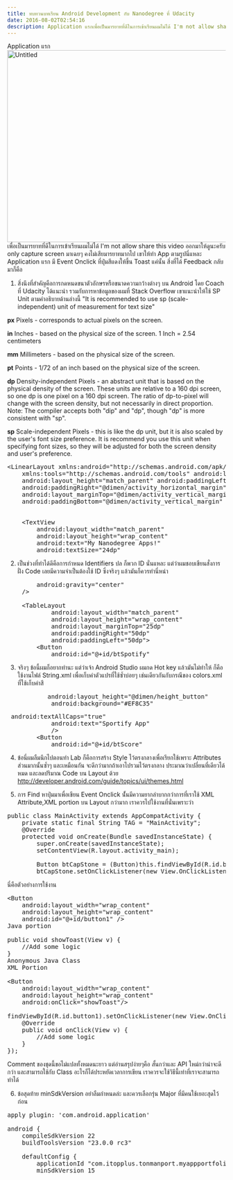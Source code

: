 ```yaml
---
title: ทบทวนบทเรียน Android Development กับ Nanodegree ที่ Udacity
date: 2016-08-02T02:54:16
description: Application แรกเพื่อเป็นมารยาทที่ดีในการเข้าเรียนผมไม่ได้ I'm not allow share this video ออกมาให้ดูนะครับ only capture screen มาเฉยๆ คงไม่เสียมารยาทมากไป เขาให้ทำ App ตามรูปนี่แหละ Application แรก มี 
---
```


Application แรก
<a href="http://www.greanapp.com/wp-content/uploads/2015/08/Untitled.png"><img src="http://www.greanapp.com/wp-content/uploads/2015/08/Untitled.png" alt="Untitled" width="855" height="443" class="alignnone size-full wp-image-382" /></a>
เพื่อเป็นมารยาทที่ดีในการเข้าเรียนผมไม่ได้ I'm not allow share this video ออกมาให้ดูนะครับ only capture screen มาเฉยๆ คงไม่เสียมารยาทมากไป เขาให้ทำ App ตามรูปนี่แหละ Application แรก มี Event Onclick ที่ปุ่มสีแดงให้ขึ้น Toast แค่นั้น สิ่งที่ได้ Feedback กลับมาก็คือ



1. สิ่งนึงที่สำคัญคือการกดหนดขนาตัวอักษรหรือขนาดความกว้างต่างๆ บน Android โดย Coach ที่ Udacity ได้แนะนำ รวมกับการหาข้อมูลของผมที่ Stack Overflow เขาแนะนำให้ใช้ SP Unit ตามคำอธิบายด้านล่างนี้
"It is recommended to use sp (scale-independent) unit of measurement for text size"

<strong>px</strong>
Pixels - corresponds to actual pixels on the screen.

<strong>in</strong>
Inches - based on the physical size of the screen.
1 Inch = 2.54 centimeters

<strong>mm</strong>
Millimeters - based on the physical size of the screen.

<strong>pt</strong>
Points - 1/72 of an inch based on the physical size of the screen.

<strong>dp</strong>
Density-independent Pixels - an abstract unit that is based on the physical density of the screen. These units are relative to a 160 dpi screen, so one dp is one pixel on a 160 dpi screen. The ratio of dp-to-pixel will change with the screen density, but not necessarily in direct proportion. Note: The compiler accepts both "dip" and "dp", though "dp" is more consistent with "sp".

<strong>sp</strong>
Scale-independent Pixels - this is like the dp unit, but it is also scaled by the user's font size preference. It is recommend you use this unit when specifying font sizes, so they will be adjusted for both the screen density and user's preference.

<pre class="theme:twilight lang:xhtml decode:true " >&lt;LinearLayout xmlns:android="http://schemas.android.com/apk/res/android"
    xmlns:tools="http://schemas.android.com/tools" android:layout_width="match_parent"
    android:layout_height="match_parent" android:paddingLeft="@dimen/activity_horizontal_margin"
    android:paddingRight="@dimen/activity_horizontal_margin"
    android:layout_marginTop="@dimen/activity_vertical_margin" android:orientation="vertical"
    android:paddingBottom="@dimen/activity_vertical_margin" tools:context=".MainActivity"&gt;


    &lt;TextView
        android:layout_width="match_parent"
        android:layout_height="wrap_content"
        android:text="My Nanodegree Apps!"
        android:textSize="24dp"</pre> 

2. เป็นช่วงที่ทำได้ดีคือการกำหนด Identifiers ปล ก็พวก ID นั่นแหละ แต่ว่าผมชอบเขียนสั่งการฝั่ง Code เลยมีความจำเป็นต้องใช้ ID ซึ่งจริงๆ แล้วมันก็ควรทำนี่หน่า
 
<pre class="theme:vs2012-black lang:xhtml decode:true " >        android:gravity="center"
    /&gt;

    &lt;TableLayout
            android:layout_width="match_parent"
            android:layout_height="wrap_content"
            android:layout_marginTop="25dp"
            android:paddingRight="50dp"
            android:paddingLeft="50dp"&gt;
        &lt;Button
            android:id="@+id/btSpotify"</pre> 

3. จริงๆ ข้อนี้ผมก็อยากทำนะ แต่ว่าเจ้า Android Studio ผมกด Hot key แล้วมันไม่ทำให้ ก็คือ ใช้งานไฟล์ String.xml เพื่อเก็บค่าตัวแปรที่ใช้ซ้ำบ่อยๆ เช่นเดียวกันกับกรณีของ colors.xml ที่ใช้เก็บค่าสี
 
<pre class="lang:default decode:true " >
           android:layout_height="@dimen/height_button"
            android:background="#EF8C35"</pre> 

 
<pre class="lang:default decode:true " > android:textAllCaps="true"
            android:text="Sportify App"
            /&gt;
        &lt;Button
            android:id="@+id/btScore"</pre> 

4. ข้อนี่ผมลืมนึกไปตอนทำ Lab ก็คือการสร้าง Style ไว้ตรงกลางเพื่อเรียกใช้เพราะ Attributes ส่วนมากนั้นซ้ำๆ และเหมือนกัน จะดีกว่ามากถ้าเอาไปรวมไว้ตรงกลาง ประมาณว่าเปลี่ยนที่เดียวได้หมด และลดปริมาณ Code บน Layout ด้วย
<a href="http://developer.android.com/guide/topics/ui/themes.html" title="You can read more about Styles in this tutorial" target="_blank">http://developer.android.com/guide/topics/ui/themes.html</a>

5. การ Find หาปุ่มมาเพื่อเขียน Event Onclick นั้่นมีความยากลำบากกว่าการที่เราใช้ XML Attribute,XML portion บน Layout กว่ามาก เราควรไปใช้งานที่นั่นเพราะว่า

 
<pre class="lang:default decode:true " >public class MainActivity extends AppCompatActivity {
    private static final String TAG = "MainActivity";
    @Override
    protected void onCreate(Bundle savedInstanceState) {
        super.onCreate(savedInstanceState);
        setContentView(R.layout.activity_main);

        Button btCapStone = (Button)this.findViewById(R.id.btCapstone);
        btCapStone.setOnClickListener(new View.OnClickListener() {</pre> 

นี่คือตัวอย่างการใช้งาน
 
<pre class="lang:default decode:true " >&lt;Button
    android:layout_width="wrap_content"
    android:layout_height="wrap_content"
    android:id="@+id/button1" /&gt;
Java portion

public void showToast(View v) {
    //Add some logic
}
Anonymous Java Class
XML Portion

&lt;Button
    android:layout_width="wrap_content"
    android:layout_height="wrap_content"
    android:onClick="showToast"/&gt;

findViewById(R.id.button1).setOnClickListener(new View.OnClickListener() {
    @Override
    public void onClick(View v) {
        //Add some logic
    }
});</pre> 

Comment ของชุดนี้ขอไม่แปลทั้งหมดนะยาว แต่อ่านสรุปง่ายๆคือ สั้นกว่าและ API ใหม่กว่าน่าจะดีกว่า และสามารถใช้กับ Class อะไรก็ได้ประหยัดเวลาการเขียน เราควรจะใช้วิธีนี้เท่าที่เราจะสามารถทำได้


6. ข้อสุดท้าย minSdkVersion อย่าลืมกำหนดล่ะ และควรเลือกรุ่น Major ที่มีคนใช้เยอะสุดไว้ก่อน
 
<pre class="lang:default decode:true " >apply plugin: 'com.android.application'

android {
    compileSdkVersion 22
    buildToolsVersion "23.0.0 rc3"

    defaultConfig {
        applicationId "com.itopplus.tonmanport.myappportfolio"
        minSdkVersion 15</pre> 
